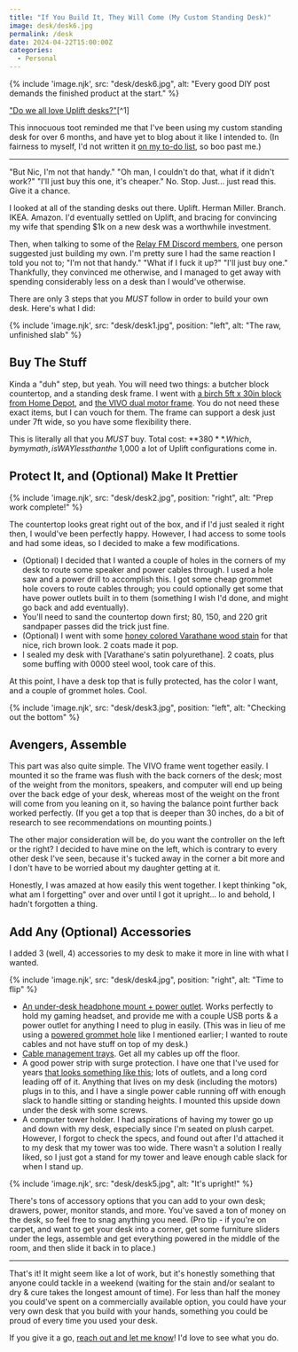 ```yaml
---
title: "If You Build It, They Will Come (My Custom Standing Desk)"
image: desk/desk6.jpg
permalink: /desk
date: 2024-04-22T15:00:00Z
categories: 
  - Personal
---
```



{% include 'image.njk',
  src: "desk/desk6.jpg",
  alt: "Every good DIY post demands the finished product at the start."
%}

["Do we all love Uplift desks?"](https://mastodon.social/@tvaziri/112312634387826723#.)[^1]

[^1]: Yeah, I'm back on Mastodon. It moves slowly enough that I feel ok being there. I haven't put it on my phone yet, and probably won't.

This innocuous toot reminded me that I've been using my custom standing desk for over 6 months, and have yet to blog about it like I intended to. (In fairness to myself, I'd not written it [on my to-do list](/sunday-ritual), so boo past me.)

---

"But Nic, I'm not that handy." "Oh man, I couldn't do that, what if it didn't work?" "I'll just buy this one, it's cheaper." No. Stop. Just... just read this. Give it a chance.

I looked at all of the standing desks out there. Uplift. Herman Miller. Branch. IKEA. Amazon. I'd eventually settled on Uplift, and bracing for convincing my wife that spending $1k on a new desk was a worthwhile investment.

Then, when talking to some of the [Relay FM Discord members](https://www.relay.fm/membership), one person suggested just building my own. I'm pretty sure I had the same reaction I told you not to; "I'm not that handy." "What if I fuck it up?" "I'll just buy one." Thankfully, they convinced me otherwise, and I managed to get away with spending considerably less on a desk than I would've otherwise.

There are only 3 steps that you _MUST_ follow in order to build your own desk. Here's what I did:

{% include 'image.njk',
  src: "desk/desk1.jpg",
  position: "left",
  alt: "The raw, unfinished slab"
%}

## Buy The Stuff

Kinda a "duh" step, but yeah. You will need two things: a butcher block countertop, and a standing desk frame. I went with [a birch 5ft x 30in block from Home Depot](https://www.homedepot.com/p/HARDWOOD-REFLECTIONS-5-ft-L-x-30-in-D-Unfinished-Birch-Solid-Wood-Butcher-Block-Desktop-Countertop-With-Eased-Edge-1530HDBIR-60/316334372), and [the VIVO dual motor frame](https://amzn.to/3Qhgdkj). You do not need these exact items, but I can vouch for them. The frame can support a desk just under 7ft wide, so you have some flexibility there.

This is literally all that you _MUST_ buy. Total cost: **$380**. Which, by my math, is WAY less than the ~$1,000 a lot of Uplift configurations come in.

## Protect It, and (Optional) Make It Prettier

{% include 'image.njk',
  src: "desk/desk2.jpg",
  position: "right",
  alt: "Prep work complete!"
%}

The countertop looks great right out of the box, and if I'd just sealed it right then, I would've been perfectly happy. However, I had access to some tools and had some ideas, so I decided to make a few modifications.

- (Optional) I decided that I wanted a couple of holes in the corners of my desk to route some speaker and power cables through. I used a hole saw and a power drill to accomplish this. I got some cheap grommet hole covers to route cables through; you could optionally get some that have power outlets built in to them (something I wish I'd done, and might go back and add eventually).
- You'll need to sand the countertop down first; 80, 150, and 220 grit sandpaper passes did the trick just fine.
- (Optional) I went with some [honey colored Varathane wood stain](https://www.homedepot.com/p/Varathane-1-qt-Honey-Classic-Wood-Interior-Stain-339718/305502019) for that nice, rich brown look. 2 coats made it pop.
- I sealed my desk with [Varathane's satin polyurethane]. 2 coats, plus some buffing with 0000 steel wool, took care of this.

At this point, I have a desk top that is fully protected, has the color I want, and a couple of grommet holes. Cool.

{% include 'image.njk',
  src: "desk/desk3.jpg",
  position: "left",
  alt: "Checking out the bottom"
%}

## Avengers, Assemble

This part was also quite simple. The VIVO frame went together easily. I mounted it so the frame was flush with the back corners of the desk; most of the weight from the monitors, speakers, and computer will end up being over the back edge of your desk, whereas most of the weight on the front will come from you leaning on it, so having the balance point further back worked perfectly. (If you get a top that is deeper than 30 inches, do a bit of research to see recommendations on mounting points.)

The other major consideration will be, do you want the controller on the left or the right? I decided to have mine on the left, which is contrary to every other desk I've seen, because it's tucked away in the corner a bit more and I don't have to be worried about my daughter getting at it.

Honestly, I was amazed at how easily this went together. I kept thinking "ok, what am I forgetting" over and over until I got it upright... lo and behold, I hadn't forgotten a thing.

## Add Any (Optional) Accessories

I added 3 (well, 4) accessories to my desk to make it more in line with what I wanted.

{% include 'image.njk',
  src: "desk/desk4.jpg",
  position: "right",
  alt: "Time to flip"
%}

- [An under-desk headphone mount + power outlet](https://amzn.to/3JrqOFo). Works perfectly to hold my gaming headset, and provide me with a couple USB ports & a power outlet for anything I need to plug in easily. (This was in lieu of me using a [powered grommet hole](https://amzn.to/3QcBETQ) like I mentioned earlier; I wanted to route cables and not have stuff on top of my desk.)
- [Cable management trays](https://amzn.to/3W8zk3W). Get all my cables up off the floor.
- A good power strip with surge protection. I have one that I've used for years [that looks something like this](https://amzn.to/3Qc0SBJ); lots of outlets, and a long cord leading off of it. Anything that lives on my desk (including the motors) plugs in to this, and I have a single power cable running off with enough slack to handle sitting or standing heights. I mounted this upside down under the desk with some screws.
- A computer tower holder. I had aspirations of having my tower go up and down with my desk, especially since I'm seated on plush carpet. However, I forgot to check the specs, and found out after I'd attached it to my desk that my tower was too wide. There wasn't a solution I really liked, so I just got a stand for my tower and leave enough cable slack for when I stand up.

{% include 'image.njk',
  src: "desk/desk5.jpg",
  alt: "It's upright!"
%}

There's tons of accessory options that you can add to your own desk; drawers, power, monitor stands, and more. You've saved a ton of money on the desk, so feel free to snag anything you need. (Pro tip - if you're on carpet, and want to get your desk into a corner, get some furniture sliders under the legs, assemble and get everything powered in the middle of the room, and then slide it back in to place.)

---

That's it! It might seem like a lot of work, but it's honestly something that anyone could tackle in a weekend (waiting for the stain and/or sealant to dry & cure takes the longest amount of time). For less than half the money you could've spent on a commercially available option, you could have your very own desk that you build with your hands, something you could be proud of every time you used your desk.

If you give it a go, [reach out and let me know](/hello)! I'd love to see what you do.
